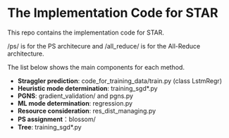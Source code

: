 # The Implementation Code for STAR

This repo contains the implementation code for STAR.

/ps/ is for the PS architecure and /all_reduce/ is for the All-Reduce architecture.

The list below shows the main components for each method.
- **Straggler prediction**: code_for_training_data/train.py (class LstmRegr)
- **Heuristic mode determination**: training_sgd*.py
- **PGNS**: gradient_validation/ and pgns.py
- **ML mode determination**: regression.py
- **Resource consideration**: res_dist_managing.py
- **PS assignment**：blossom/
- **Tree**: training_sgd*.py
